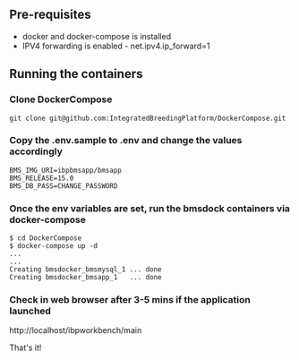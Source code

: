 ## Pre-requisites
* docker and docker-compose is installed
* IPV4 forwarding is enabled - net.ipv4.ip_forward=1


## Running the containers

### Clone DockerCompose
```
git clone git@github.com:IntegratedBreedingPlatform/DockerCompose.git
```

### Copy the .env.sample to .env and change the values accordingly
```
BMS_IMG_URI=ibpbmsapp/bmsapp
BMS_RELEASE=15.0
BMS_DB_PASS=CHANGE_PASSWORD
```
### Once the env variables are set, run the bmsdock containers via docker-compose
```
$ cd DockerCompose
$ docker-compose up -d
...
...
Creating bmsdocker_bmsmysql_1 ... done
Creating bmsdocker_bmsapp_1   ... done
```
### Check in web browser after 3-5 mins if the application launched
http://localhost/ibpworkbench/main

That's it!
